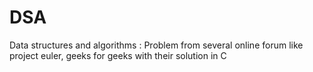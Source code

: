 # DSA
Data structures and algorithms : Problem from several online forum like project euler, geeks for geeks with their solution in C
